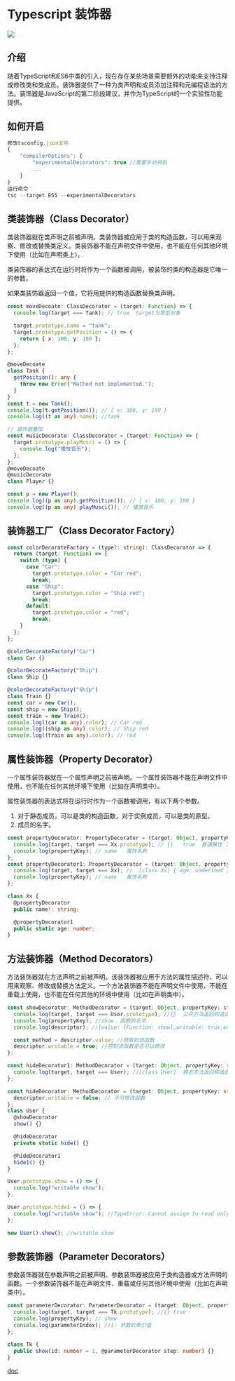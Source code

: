 # Typescript 装饰器

![](https://hades0512.oss-cn-beijing.aliyuncs.com/1_h4DYwjRrrzrv6Wg5E8k2aA.png)

## 介绍
随着TypeScript和ES6中类的引入，现在存在某些场景需要额外的功能来支持注释或修改类和类成员。装饰器提供了一种为类声明和成员添加注释和元编程语法的方法。装饰器是JavaScript的第二阶段建议，并作为TypeScript的一个实验性功能提供。
## 如何开启
```javascript
修改tsconfig.json文件
{
    "compilerOptions": {
        "experimentalDecorators": true //需要手动开启
        ...
    }
}
运行命令
tsc --target ES5 --experimentalDecorators
```
## 类装饰器（Class Decorator）
类装饰器就在类声明之前被声明。类装饰器被应用于类的构造函数，可以用来观察、修改或替换类定义。类装饰器不能在声明文件中使用，也不能在任何其他环境下使用（比如在声明类上）。

类装饰器的表达式在运行时将作为一个函数被调用，被装饰的类的构造器是它唯一的参数。

如果类装饰器返回一个值，它将用提供的构造函数替换类声明。

```typescript
const moveDecoate: ClassDecorator = (target: Function) => {
  console.log(target === Tank); // true  target为原型对象

  target.prototype.name = "tank";
  target.prototype.getPosition = () => {
    return { x: 100, y: 100 };
  };
};

@moveDecoate
class Tank {
  getPosition(): any {
    throw new Error("Method not implemented.");
  }
}
const t = new Tank();
console.log(t.getPosition()); // { x: 100, y: 100 }
console.log((t as any).name); //tank

// 装饰器叠加
const musicDecorate: ClassDecorator = (target: Function) => {
  target.prototype.playMusci = () => {
    console.log("播放音乐");
  };
};
@moveDecoate
@musicDecorate
class Player {}

const p = new Player();
console.log((p as any).getPosition()); // { x: 100, y: 100 }
console.log((p as any).playMusci()); // 播放音乐
```
## 装饰器工厂（Class Decorator Factory）
```typescript
const colorDecorateFactory = (type?: string): ClassDecorator => {
  return (target: Function) => {
    switch (type) {
      case "Car":
        target.prototype.color = "Car red";
        break;
      case "Ship":
        target.prototype.color = "Ship red";
        break;
      default:
        target.prototype.color = "red";
        break;
    }
  };
};

@colorDecorateFactory("Car")
class Car {}

@colorDecorateFactory("Ship")
class Ship {}

@colorDecorateFactory("Ship")
class Train {}
const car = new Car();
const ship = new Ship();
const train = new Train();
console.log((car as any).color); // Car red
console.log((ship as any).color); // Ship red
console.log((train as any).color); // red
```
## 属性装饰器（Property Decorator）
一个属性装饰器就在一个属性声明之前被声明。一个属性装饰器不能在声明文件中使用，也不能在任何其他环境下使用（比如在声明类中）。

属性装饰器的表达式将在运行时作为一个函数被调用，有以下两个参数。
1. 对于静态成员，可以是类的构造函数，对于实例成员，可以是类的原型。
2. 成员的名字。

```typescript
const propertyDecorator: PropertyDecorator = (target: Object, propertyKey: string | symbol) => {
  console.log(target, target === Xx.prototype); // {}   true  普通属性 为构造函数原型
  console.log(propertyKey); // name   属性名称
};
const propertyDecorator1: PropertyDecorator = (target: Object, propertyKey: string | symbol) => {
  console.log(target, target === Xx); //  [class Xx] { age: undefined }  true  静态属性 返回构造函数
  console.log(propertyKey); // name   属性名称
};

class Xx {
  @propertyDecorator
  public name!: string;

  @propertyDecorator1
  public static age: number;
}
```
## 方法装饰器（Method Decorators）
方法装饰器就在方法声明之前被声明。该装饰器被应用于方法的属性描述符，可以用来观察、修改或替换方法定义。一个方法装饰器不能在声明文件中使用，不能在重载上使用，也不能在任何其他的环境中使用（比如在声明类中）。

```typescript
const showDecorator: MethodDecorator = (target: Object, propertyKey: string | symbol, descriptor: PropertyDescriptor) => {
  console.log(target, target === User.prototype); //{}  公共方法返回构造函数原型  target === User
  console.log(propertyKey); //show  函数的名字
  console.log(descriptor); //{value: [Function: show],writable: true,enumerable: false,configurable: true};  函数的一些配置属性

  const method = descriptor.value; //获取到该函数
  descriptor.writable = true; //控制该函数是否可以修改
};

const hideDecorator1: MethodDecorator = (target: Object, propertyKey: string | symbol, descriptor: PropertyDescriptor) => {
  console.log(target, target === User); //[class User]  静态方法返回构造函数
};

const hideDecorator: MethodDecorator = (target: Object, propertyKey: string | symbol, descriptor: PropertyDescriptor) => {
  descriptor.writable = false; // 不可修改函数
};
class User {
  @showDecorator
  show() {}

  @hideDecorator
  private static hide() {}

  @hideDecorator1
  hide1() {}
}

User.prototype.show = () => {
  console.log("writable show");
};

User.prototype.hide1 = () => {
  console.log("writable show"); //TypeError: Cannot assign to read only property 'hide1' of object '#<User>'
};

new User().show(); //writable show

```
## 参数装饰器（Parameter Decorators）
参数装饰器就在参数声明之前被声明。参数装饰器被应用于类构造器或方法声明的函数。一个参数装饰器不能在声明文件、重载或任何其他环境中使用（比如在声明类中）。

```typescript
const parameterDecorator: ParameterDecorator = (target: Object, propertyKey: string | symbol, parameterIndex: number) => {
  console.log(target, target === Tk.prototype); //{} true
  console.log(propertyKey); // show
  console.log(parameterIndex); //1: 参数的索引值
};

class Tk {
  public show(id: number = 1, @parameterDecorator step: number) {}
}

```
[doc](https://www.typescriptlang.org/docs/handbook/decorators.html)